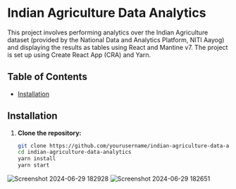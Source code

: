 # Indian Agriculture Data Analytics

This project involves performing analytics over the Indian Agriculture dataset (provided by the National Data and Analytics Platform, NITI Aayog) and displaying the results as tables using React and Mantine v7. The project is set up using Create React App (CRA) and Yarn.

## Table of Contents

- [Installation](#installation)


## Installation

1. **Clone the repository:**

   ```bash
   git clone https://github.com/yourusername/indian-agriculture-data-analytics.git
   cd indian-agriculture-data-analytics
   yarn install
   yarn start

![Screenshot 2024-06-29 182928](https://github.com/parakh3/indian-agriculture-data-analytics/assets/63946699/dd739e70-9077-4a00-a29c-3bca9559ce47)
![Screenshot 2024-06-29 182651](https://github.com/parakh3/indian-agriculture-data-analytics/assets/63946699/3b2324ff-32e4-4ea9-ac1d-126bc94915a1)

